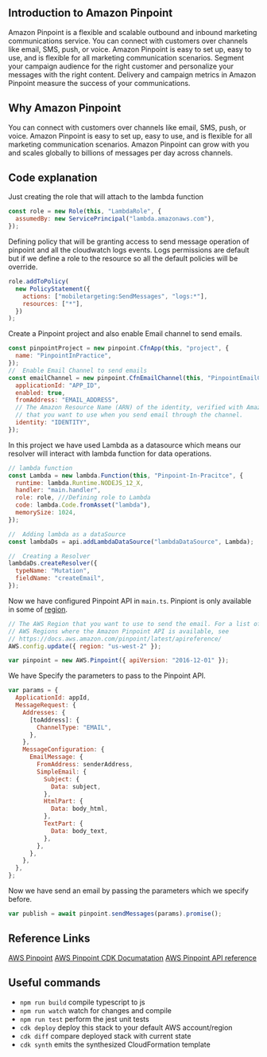 ## Introduction to Amazon Pinpoint

Amazon Pinpoint is a flexible and scalable outbound and inbound marketing communications service. You can connect with customers over channels like email, SMS, push, or voice. Amazon Pinpoint is easy to set up, easy to use, and is flexible for all marketing communication scenarios. Segment your campaign audience for the right customer and personalize your messages with the right content. Delivery and campaign metrics in Amazon Pinpoint measure the success of your communications.

## Why Amazon Pinpoint

You can connect with customers over channels like email, SMS, push, or voice. Amazon Pinpoint is easy to set up, easy to use, and is flexible for all marketing communication scenarios. Amazon Pinpoint can grow with you and scales globally to billions of messages per day across channels.

## Code explanation

Just creating the role that will attach to the lambda function

```javascript
const role = new Role(this, "LambdaRole", {
  assumedBy: new ServicePrincipal("lambda.amazonaws.com"),
});
```

Defining policy that will be granting access to send message operation of pinpoint and all the cloudwatch logs events. Logs permissions are default but if we define a role to the resource so all the default policies will be override.

```javascript
role.addToPolicy(
  new PolicyStatement({
    actions: ["mobiletargeting:SendMessages", "logs:*"],
    resources: ["*"],
  })
);
```

Create a Pinpoint project and also enable Email channel to send emails.

```javascript
const pinpointProject = new pinpoint.CfnApp(this, "project", {
  name: "PinpointInPractice",
});
//  Enable Email Channel to send emails
const emailChannel = new pinpoint.CfnEmailChannel(this, "PinpointEmailCh", {
  applicationId: "APP_ID",
  enabled: true,
  fromAddress: "EMAIL_ADDRESS",
  // The Amazon Resource Name (ARN) of the identity, verified with Amazon Simple Email Service (Amazon SES),
  // that you want to use when you send email through the channel.
  identity: "IDENTITY",
});
```

In this project we have used Lambda as a datasource which means our resolver will interact with lambda function for data operations.

```javascript
// lambda function
const Lambda = new lambda.Function(this, "Pinpoint-In-Pracitce", {
  runtime: lambda.Runtime.NODEJS_12_X,
  handler: "main.handler",
  role: role, ///Defining role to Lambda
  code: lambda.Code.fromAsset("lambda"),
  memorySize: 1024,
});

//  Adding lambda as a dataSource
const lambdaDs = api.addLambdaDataSource("lambdaDataSource", Lambda);

//  Creating a Resolver
lambdaDs.createResolver({
  typeName: "Mutation",
  fieldName: "createEmail",
});
```

Now we have configured Pinpoint API in `main.ts`. Pinpiont is only available in some of [region](https://docs.aws.amazon.com/pinpoint/latest/apireference/).

```javascript
// The AWS Region that you want to use to send the email. For a list of
// AWS Regions where the Amazon Pinpoint API is available, see
// https://docs.aws.amazon.com/pinpoint/latest/apireference/
AWS.config.update({ region: "us-west-2" });

var pinpoint = new AWS.Pinpoint({ apiVersion: "2016-12-01" });
```

We have Specify the parameters to pass to the Pinpoint API.

```javascript
var params = {
  ApplicationId: appId,
  MessageRequest: {
    Addresses: {
      [toAddress]: {
        ChannelType: "EMAIL",
      },
    },
    MessageConfiguration: {
      EmailMessage: {
        FromAddress: senderAddress,
        SimpleEmail: {
          Subject: {
            Data: subject,
          },
          HtmlPart: {
            Data: body_html,
          },
          TextPart: {
            Data: body_text,
          },
        },
      },
    },
  },
};
```

Now we have send an email by passing the parameters which we specify before.

```javascript
var publish = await pinpoint.sendMessages(params).promise();
```

## Reference Links

[AWS Pinpoint](https://aws.amazon.com/pinpoint/)
[AWS Pinpoint CDK Documatation](https://docs.aws.amazon.com/cdk/api/latest/docs/aws-pinpoint-readme.html)
[AWS Pinpoint API reference](https://docs.aws.amazon.com/pinpoint/latest/apireference/welcome.html)

## Useful commands

- `npm run build` compile typescript to js
- `npm run watch` watch for changes and compile
- `npm run test` perform the jest unit tests
- `cdk deploy` deploy this stack to your default AWS account/region
- `cdk diff` compare deployed stack with current state
- `cdk synth` emits the synthesized CloudFormation template
